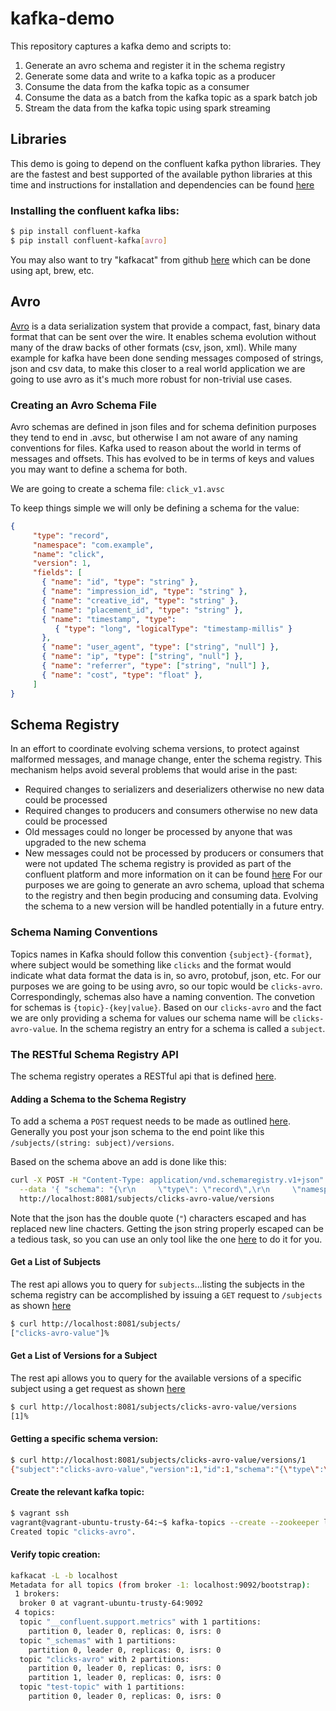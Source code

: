 # kafka-demo
This repository captures a kafka demo and scripts to:
1) Generate an avro schema and register it in the schema registry
2) Generate some data and write to a kafka topic as a producer
3) Consume the data from the kafka topic as a consumer
4) Consume the data as a batch from the kafka topic as a spark batch job
5) Stream the data from the kafka topic using spark streaming

## Libraries
This demo is going to depend on the confluent kafka python libraries.  They are the fastest and best supported of the available python libraries at this time and instructions for installation and dependencies can be found [here](
https://github.com/confluentinc/confluent-kafka-python)

### Installing the confluent kafka libs:
```bash
$ pip install confluent-kafka
$ pip install confluent-kafka[avro]
```

You may also want to try "kafkacat" from github [here](https://github.com/edenhill/kafkacat) which can be done using apt, brew, etc.

## Avro
[Avro](https://avro.apache.org/) is a data serialization system that provide a compact, fast, binary data format that can be sent over the wire. It enables schema evolution without many of the draw backs of other formats (csv, json, xml).  While many example for kafka have been done sending messages composed of strings, json and csv data, to make this closer to a real world application we are going to use avro as it's much more robust for non-trivial use cases.

### Creating an Avro Schema File
Avro schemas are defined in json files and for schema definition purposes they tend to end in .avsc, but otherwise I am not aware of any naming conventions for files.  Kafka used to reason about the world in terms of messages and offsets.  This has evolved to be in terms of keys and values you may want to define a schema for both.

We are going to create a schema file: ```click_v1.avsc```

To keep things simple we will only be defining a schema for the value:
```json
{
     "type": "record",
     "namespace": "com.example",
     "name": "click",
     "version": 1,
     "fields": [
       { "name": "id", "type": "string" },
       { "name": "impression_id", "type": "string" },
       { "name": "creative_id", "type": "string" },
       { "name": "placement_id", "type": "string" },
       { "name": "timestamp", "type": 
          { "type": "long", "logicalType": "timestamp-millis" } 
       },
       { "name": "user_agent", "type": ["string", "null"] },
       { "name": "ip", "type": ["string", "null"] },
       { "name": "referrer", "type": ["string", "null"] },
       { "name": "cost", "type": "float" },
     ]
}
```

## Schema Registry
In an effort to coordinate evolving schema versions, to protect against malformed messages, and manage change, enter the schema registry.  This mechanism helps avoid several problems that would arise in the past:
* Required changes to serializers and deserializers otherwise no new data could be processed
* Required changes to producers and consumers otherwise no new data could be processed
* Old messages could no longer be processed by anyone that was upgraded to the new schema
* New messages could not be processed by producers or consumers that were not updated
The schema registry is provided as part of the confluent platform and more information on it can be found [here](https://docs.confluent.io/current/schema-registry/docs/index.html)
For our purposes we are going to generate an avro schema, upload that schema to the registry and then begin producing and consuming data. Evolving the schema to a new version will be handled potentially in a future entry.

### Schema Naming Conventions
Topics names in Kafka should follow this convention ```{subject}-{format}```, where subject would be something like ```clicks``` and the format would indicate what data format the data is in, so avro, protobuf, json, etc.  For our purposes we are going to be using avro, so our topic would be ```clicks-avro```.  Correspondingly, schemas also have a naming convention.  The convetion for schemas is ```{topic}-{key|value}```.  Based on our ```clicks-avro``` and the fact we are only providing a schema for values our schema name will be ```clicks-avro-value```.  In the schema registry an entry for a schema is called a ```subject```.  

### The RESTful Schema Registry API
The schema registry operates a RESTful api that is defined [here](https://docs.confluent.io/current/schema-registry/docs/api.html). 

#### Adding a Schema to the Schema Registry
To add a schema a ```POST``` request needs to be made as outlined [here](https://docs.confluent.io/current/schema-registry/docs/api.html#post--subjects-(string-%20subject)-versions). Generally you post your json schema to the end point like this ```/subjects/(string: subject)/versions```.

Based on the schema above an add is done like this:
```bash
curl -X POST -H "Content-Type: application/vnd.schemaregistry.v1+json" \
  --data '{ "schema": "{\r\n     \"type\": \"record\",\r\n     \"namespace\": \"com.example\",\r\n     \"name\": \"click\",\r\n     \"fields\": [\r\n       { \"name\": \"id\", \"type\": \"string\" },\r\n       { \"name\": \"impression_id\", \"type\": \"string\" },\r\n       { \"name\": \"creative_id\", \"type\": \"string\" },\r\n       { \"name\": \"placement_id\", \"type\": \"string\" },\r\n       { \"name\": \"timestamp\", \"type\": \r\n          { \"type\": \"long\", \"logicalType\": \"timestamp-millis\" } \r\n       },\r\n       { \"name\": \"user_agent\", \"type\": [\"string\", \"null\"] },\r\n       { \"name\": \"ip\", \"type\": [\"string\", \"null\"] },\r\n       { \"name\": \"referrer\", \"type\": [\"string\", \"null\"] },\r\n       { \"name\": \"cost\", \"type\": \"float\" }\r\n     ]\r\n}" }' \
  http://localhost:8081/subjects/clicks-avro-value/versions
```
Note that the json has the double quote (```"```) characters escaped and has replaced new line chacters.  Getting the json string properly escaped can be a tedious task, so you can use an only tool like the one [here](https://www.freeformatter.com/json-escape.html) to do it for you.


#### Get a List of Subjects
The rest api allows you to query for ```subjects```...listing the subjects in the schema registry can be accomplished by issuing a ```GET``` request to ```/subjects``` as shown [here](https://docs.confluent.io/current/schema-registry/docs/api.html#get--subjects)
```bash
$ curl http://localhost:8081/subjects/
["clicks-avro-value"]%
```

#### Get a List of Versions for a Subject
The rest api allows you to query for the available versions of a specific subject using a get request as shown [here](https://docs.confluent.io/current/schema-registry/docs/api.html#get--subjects-(string-%20subject)-versions)
```bash
$ curl http://localhost:8081/subjects/clicks-avro-value/versions
[1]%
```
#### Getting a specific schema version:
```bash
$ curl http://localhost:8081/subjects/clicks-avro-value/versions/1
{"subject":"clicks-avro-value","version":1,"id":1,"schema":"{\"type\":\"record\",\"name\":\"click\",\"namespace\":\"com.example\",\"fields\":[{\"name\":\"id\",\"type\":\"string\"},{\"name\":\"impression_id\",\"type\":\"string\"},{\"name\":\"creative_id\",\"type\":\"string\"},{\"name\":\"placement_id\",\"type\":\"string\"},{\"name\":\"timestamp\",\"type\":{\"type\":\"long\",\"logicalType\":\"timestamp-millis\"}},{\"name\":\"user_agent\",\"type\":[\"string\",\"null\"]},{\"name\":\"ip\",\"type\":[\"string\",\"null\"]},{\"name\":\"referrer\",\"type\":[\"string\",\"null\"]},{\"name\":\"costs\",\"type\":\"float\"}]}"}%
```

#### Create the relevant kafka topic:
```bash
$ vagrant ssh
vagrant@vagrant-ubuntu-trusty-64:~$ kafka-topics --create --zookeeper localhost:2181 --replication-factor 1 --partitions 2 --topic clicks-avro
Created topic "clicks-avro".
```

#### Verify topic creation:
```bash
kafkacat -L -b localhost
Metadata for all topics (from broker -1: localhost:9092/bootstrap):
 1 brokers:
  broker 0 at vagrant-ubuntu-trusty-64:9092
 4 topics:
  topic "__confluent.support.metrics" with 1 partitions:
    partition 0, leader 0, replicas: 0, isrs: 0
  topic "_schemas" with 1 partitions:
    partition 0, leader 0, replicas: 0, isrs: 0
  topic "clicks-avro" with 2 partitions:
    partition 0, leader 0, replicas: 0, isrs: 0
    partition 1, leader 0, replicas: 0, isrs: 0
  topic "test-topic" with 1 partitions:
    partition 0, leader 0, replicas: 0, isrs: 0
```

